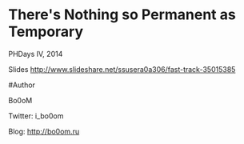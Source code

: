 There's Nothing so Permanent as Temporary
=========

PHDays IV, 2014

Slides http://www.slideshare.net/ssusera0a306/fast-track-35015385

#Author

Bo0oM

Twitter: i_bo0om

Blog: http://bo0om.ru
